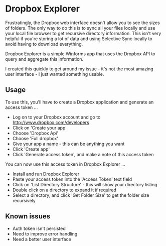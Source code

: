 # Dropbox Explorer

Frustratingly, the Dropbox web interface doesn't allow you to see the sizes of folders. The only way to do this is to sync all your files locally and use your local file browser to get recursive directory information. This isn't very helpful if you're storing a lot of data and using Selective Sync locally to avoid having to download everything.

Dropbox Explorer is a simple Winforms app that uses the Dropbox API to query and aggregate this information.

I created this quickly to get around my issue - it's not the most amazing user interface - I just wanted something usable.

## Usage

To use this, you'll have to create a Dropbox application and generate an access token ...

* Log on to your Dropbox account and go to http://www.dropbox.com/developers
* Click on 'Create your app'
* Choose 'Dropbox Api'
* Choose 'Full dropbox'
* Give your app a name - this can be anything you want
* Click 'Create app'
* Click 'Generate access token', and make a note of this access token

You can now use this access token in Dropbox Explorer ...

* Install and run Dropbox Explorer
* Paste your access token into the 'Access Token' text field
* Click on 'List Directory Structure' - this will show your directory listing
* Double click on a directory to expand it if required
* Select a directory, and click 'Get Folder Size' to get the folder size recursively

## Known issues

* Auth token isn't persisted
* Need to improve error handling
* Need a better user interface
